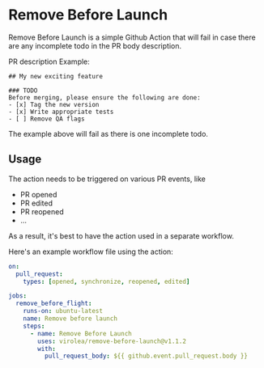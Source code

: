 # Remove Before Launch 

Remove Before Launch is a simple Github Action that will fail in case there are any incomplete todo in the PR body description. 

PR description Example: 

```
## My new exciting feature

### TODO
Before merging, please ensure the following are done: 
- [x] Tag the new version
- [x] Write appropriate tests
- [ ] Remove QA flags
```

The example above will fail as there is one incomplete todo. 

## Usage 

The action needs to be triggered on various PR events, like 
- PR opened
- PR edited
- PR reopened
- ...

As a result, it's best to have the action used in a separate workflow. 

Here's an example workflow file using the action: 

```yml
on:
  pull_request:
    types: [opened, synchronize, reopened, edited]

jobs:
  remove_before_flight:
    runs-on: ubuntu-latest
    name: Remove before launch 
    steps:
      - name: Remove Before Launch 
        uses: virolea/remove-before-launch@v1.1.2
        with:
          pull_request_body: ${{ github.event.pull_request.body }}
```
